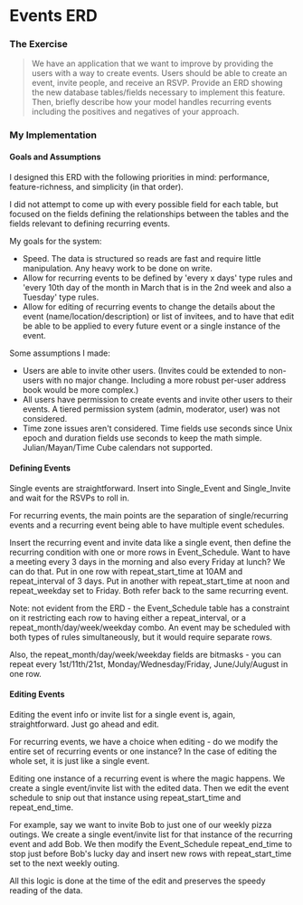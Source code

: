Events ERD
=======

### The Exercise

> We have an application that we want to improve by providing the users with a way to create
> events. Users should be able to create an event, invite people, and receive an RSVP.
> Provide an ERD showing the new database tables/fields necessary to implement this
> feature. Then, briefly describe how your model handles recurring events including the
> positives and negatives of your approach.

### My Implementation

#### Goals and Assumptions

I designed this ERD with the following priorities in mind: performance, feature-richness, and simplicity (in that order).

I did not attempt to come up with every possible field for each table, but focused on the fields defining the relationships between the tables and the fields relevant to defining recurring events.

My goals for the system:
* Speed.  The data is structured so reads are fast and require little manipulation.  Any heavy work to be done on write.
* Allow for recurring events to be defined by 'every x days' type rules and 'every 10th day of the month in March that is in the 2nd week and also a Tuesday' type rules.
* Allow for editing of recurring events to change the details about the event (name/location/description) or list of invitees, and to have that edit be able to be applied to every future event or a single instance of the event.

Some assumptions I made:
* Users are able to invite other users. (Invites could be extended to non-users with no major change.  Including a more robust per-user address book would be more complex.)
* All users have permission to create events and invite other users to their events.  A tiered permission system (admin, moderator, user) was not considered.
* Time zone issues aren't considered.  Time fields use seconds since Unix epoch and duration fields use seconds to keep the math simple.  Julian/Mayan/Time Cube calendars not supported.

#### Defining Events

Single events are straightforward.  Insert into Single_Event and Single_Invite and wait for the RSVPs to roll in.

For recurring events, the main points are the separation of single/recurring events and a recurring event being able to have multiple event schedules.

Insert the recurring event and invite data like a single event, then define the recurring condition with one or more rows in Event_Schedule.  Want to have a meeting every 3 days in the morning and also every Friday at lunch?  We can do that.  Put in one row with repeat_start_time at 10AM and repeat_interval of 3 days.  Put in another with repeat_start_time at noon and repeat_weekday set to Friday.  Both refer back to the same recurring event.

Note:  not evident from the ERD - the Event_Schedule table has a constraint on it restricting each row to having either a repeat_interval, or a repeat_month/day/week/weekday combo.  An event may be scheduled with both types of rules simultaneously, but it would require separate rows.

Also, the repeat_month/day/week/weekday fields are bitmasks - you can repeat every 1st/11th/21st, Monday/Wednesday/Friday, June/July/August in one row.

#### Editing Events

Editing the event info or invite list for a single event is, again, straightforward.  Just go ahead and edit.

For recurring events, we have a choice when editing - do we modify the entire set of recurring events or one instance?  In the case of editing the whole set, it is just like a single event.

Editing one instance of a recurring event is where the magic happens.  We create a single event/invite list with the edited data.  Then we edit the event schedule to snip out that instance using repeat_start_time and repeat_end_time.

For example, say we want to invite Bob to just one of our weekly pizza outings.  We create a single event/invite list for that instance of the recurring event and add Bob.  We then modify the Event_Schedule repeat_end_time to stop just before Bob's lucky day and insert new rows with repeat_start_time set to the next weekly outing.

All this logic is done at the time of the edit and preserves the speedy reading of the data.